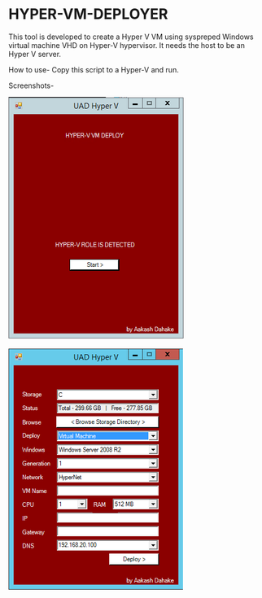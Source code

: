 # HYPER-VM-DEPLOYER

This tool is developed to create a Hyper V VM using syspreped Windows virtual machine VHD on Hyper-V hypervisor.
It needs the host to be an Hyper V server.

How to use-
Copy this script to a Hyper-V and run.

Screenshots-


![Login UI](Login.png)


![Data Form](Form.png)
